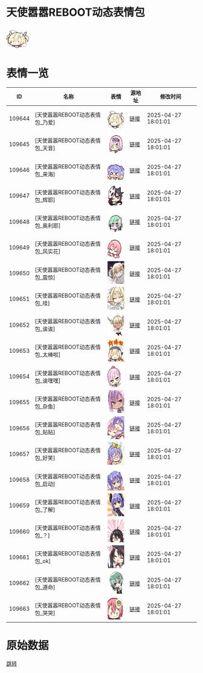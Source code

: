 # 天使嚣嚣REBOOT动态表情包

<img src="./cover.png" height="60" alt="cover" />

# 表情一览

|ID|名称|表情|源地址|修改时间|
|----|----|----|----|----|
|109644|[天使嚣嚣REBOOT动态表情包_乃爱]|<img src="./pic/109644_%5B天使嚣嚣REBOOT动态表情包_乃爱%5D.gif" height="60" alt="乃爱"/>|[链接](https://i0.hdslb.com/bfs/garb/f8db4f52fbb3a0907d07f0945a5690767ee7b7a2.gif)|2025-04-27 18:01:01|
|109645|[天使嚣嚣REBOOT动态表情包_天音]|<img src="./pic/109645_%5B天使嚣嚣REBOOT动态表情包_天音%5D.gif" height="60" alt="天音"/>|[链接](https://i0.hdslb.com/bfs/garb/1f2a600efc675f27a841cb25f403191c402225eb.gif)|2025-04-27 18:01:01|
|109646|[天使嚣嚣REBOOT动态表情包_来海]|<img src="./pic/109646_%5B天使嚣嚣REBOOT动态表情包_来海%5D.gif" height="60" alt="来海"/>|[链接](https://i0.hdslb.com/bfs/garb/db7a23e47bcabb2d1fff5c0f8b6d801e53521dd7.gif)|2025-04-27 18:01:01|
|109647|[天使嚣嚣REBOOT动态表情包_辉耶]|<img src="./pic/109647_%5B天使嚣嚣REBOOT动态表情包_辉耶%5D.gif" height="60" alt="辉耶"/>|[链接](https://i0.hdslb.com/bfs/garb/66f18d44768f4e65091cbc64eb91f914725bd312.gif)|2025-04-27 18:01:01|
|109648|[天使嚣嚣REBOOT动态表情包_奥利耶]|<img src="./pic/109648_%5B天使嚣嚣REBOOT动态表情包_奥利耶%5D.gif" height="60" alt="奥利耶"/>|[链接](https://i0.hdslb.com/bfs/garb/421c6962f61a3f8aa5f144add6df2bb305abbb24.gif)|2025-04-27 18:01:01|
|109649|[天使嚣嚣REBOOT动态表情包_风实花]|<img src="./pic/109649_%5B天使嚣嚣REBOOT动态表情包_风实花%5D.gif" height="60" alt="风实花"/>|[链接](https://i0.hdslb.com/bfs/garb/2c4a161ee4a30f8e5c0491b3e4e7dc96fa16e348.gif)|2025-04-27 18:01:01|
|109650|[天使嚣嚣REBOOT动态表情包_震惊]|<img src="./pic/109650_%5B天使嚣嚣REBOOT动态表情包_震惊%5D.gif" height="60" alt="震惊"/>|[链接](https://i0.hdslb.com/bfs/garb/9b2331ff7760b29df4e206af759f172d7ac19791.gif)|2025-04-27 18:01:01|
|109651|[天使嚣嚣REBOOT动态表情包_哇]|<img src="./pic/109651_%5B天使嚣嚣REBOOT动态表情包_哇%5D.gif" height="60" alt="哇"/>|[链接](https://i0.hdslb.com/bfs/garb/e501658d0c0d2a84ed1c64bae8fe19cff40bc446.gif)|2025-04-27 18:01:01|
|109652|[天使嚣嚣REBOOT动态表情包_诶诶]|<img src="./pic/109652_%5B天使嚣嚣REBOOT动态表情包_诶诶%5D.gif" height="60" alt="诶诶"/>|[链接](https://i0.hdslb.com/bfs/garb/b82b3093df1b5bbe04cbb5234279aaab0e164820.gif)|2025-04-27 18:01:01|
|109653|[天使嚣嚣REBOOT动态表情包_太棒啦]|<img src="./pic/109653_%5B天使嚣嚣REBOOT动态表情包_太棒啦%5D.gif" height="60" alt="太棒啦"/>|[链接](https://i0.hdslb.com/bfs/garb/7ea6f4ff591c6a08b98226f02ee62afe58917c26.gif)|2025-04-27 18:01:01|
|109654|[天使嚣嚣REBOOT动态表情包_诶嘿嘿]|<img src="./pic/109654_%5B天使嚣嚣REBOOT动态表情包_诶嘿嘿%5D.gif" height="60" alt="诶嘿嘿"/>|[链接](https://i0.hdslb.com/bfs/garb/94c9d465f0f31f72c48f0e099eb078ea9c0b55c3.gif)|2025-04-27 18:01:01|
|109655|[天使嚣嚣REBOOT动态表情包_杂鱼]|<img src="./pic/109655_%5B天使嚣嚣REBOOT动态表情包_杂鱼%5D.gif" height="60" alt="杂鱼"/>|[链接](https://i0.hdslb.com/bfs/garb/bd1e605041968c9d670a495a041eee540175e9bd.gif)|2025-04-27 18:01:01|
|109656|[天使嚣嚣REBOOT动态表情包_贴贴]|<img src="./pic/109656_%5B天使嚣嚣REBOOT动态表情包_贴贴%5D.gif" height="60" alt="贴贴"/>|[链接](https://i0.hdslb.com/bfs/garb/9462da981cc755316a10b3b328573c1102118092.gif)|2025-04-27 18:01:01|
|109657|[天使嚣嚣REBOOT动态表情包_好笑]|<img src="./pic/109657_%5B天使嚣嚣REBOOT动态表情包_好笑%5D.gif" height="60" alt="好笑"/>|[链接](https://i0.hdslb.com/bfs/garb/ed0172a6e922b36cbdee182a2b185c6e08372e7c.gif)|2025-04-27 18:01:01|
|109658|[天使嚣嚣REBOOT动态表情包_启动]|<img src="./pic/109658_%5B天使嚣嚣REBOOT动态表情包_启动%5D.gif" height="60" alt="启动"/>|[链接](https://i0.hdslb.com/bfs/garb/b5ed1934cd5a6c7612ce5dd50138075f12a5786f.gif)|2025-04-27 18:01:01|
|109659|[天使嚣嚣REBOOT动态表情包_了解]|<img src="./pic/109659_%5B天使嚣嚣REBOOT动态表情包_了解%5D.gif" height="60" alt="了解"/>|[链接](https://i0.hdslb.com/bfs/garb/356fbeaef5bf297a7544cf6d8f15f6ebeab4d7a7.gif)|2025-04-27 18:01:01|
|109660|[天使嚣嚣REBOOT动态表情包_？]|<img src="./pic/109660_%5B天使嚣嚣REBOOT动态表情包_？%5D.gif" height="60" alt="？"/>|[链接](https://i0.hdslb.com/bfs/garb/242514614616e08c98d82a3ccb316ba1d17e4a67.gif)|2025-04-27 18:01:01|
|109661|[天使嚣嚣REBOOT动态表情包_ok]|<img src="./pic/109661_%5B天使嚣嚣REBOOT动态表情包_ok%5D.gif" height="60" alt="ok"/>|[链接](https://i0.hdslb.com/bfs/garb/906e8c35c3dc697feab93a5c5c8f71778cff76af.gif)|2025-04-27 18:01:01|
|109662|[天使嚣嚣REBOOT动态表情包_遵命]|<img src="./pic/109662_%5B天使嚣嚣REBOOT动态表情包_遵命%5D.gif" height="60" alt="遵命"/>|[链接](https://i0.hdslb.com/bfs/garb/10b2a314e601a9a75b69428748a446b3a123b11f.gif)|2025-04-27 18:01:01|
|109663|[天使嚣嚣REBOOT动态表情包_哭哭]|<img src="./pic/109663_%5B天使嚣嚣REBOOT动态表情包_哭哭%5D.gif" height="60" alt="哭哭"/>|[链接](https://i0.hdslb.com/bfs/garb/0fc51cfe8a82d14b8094789cc5deaeefccff61f2.gif)|2025-04-27 18:01:01|

# 原始数据

[跳转](./raw.json)

